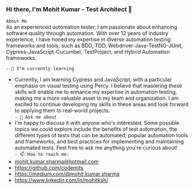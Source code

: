 ### Hi there, I'm Mohit Kumar - Test Architect 👋

```About Me```<br>
As an experienced automation tester, I am passionate about enhancing software quality through automation. With over 12 years of industry experience, I have honed my expertise in diverse automation testing frameworks and tools, such as BDD, TDD, Webdriver-Java-TestNG-JUnit, Cypress-JavaScript-Cucumber, TestProject, and Hybrid Automation frameworks.

```- 🌱 I’m currently learning```
- Currently, I am learning Cypress and JavaScript, with a particular emphasis on visual testing using Percy. I believe that mastering these skills will enable me to enhance my expertise in automation testing, making me a more valuable asset to my team and organization. I am excited to continue developing my skills in these areas and look forward to applying them to real-world projects.<br>
```- 💬 Ask me about```
- I'm happy to discuss it with anyone who's interested. Some possible topics we could explore include the benefits of test automation, the different types of tests that can be automated, popular automation tools and frameworks, and best practices for implementing and maintaining automated tests. Feel free to ask me anything you're curious about!<br>
```- 📫 How to reach me:```
- mohit.kumar.sharma@hotmail.com
- https://github.com/codemits
- https://medium.com/@mohit.kumar.sharma
- https://www.linkedin.com/in/mohitksh/
